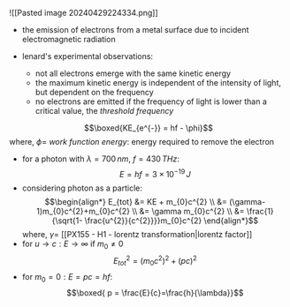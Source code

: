 ![[Pasted image 20240429224334.png]]
- the emission of electrons from a metal surface due to incident electromagnetic radiation

- lenard's experimental observations:
	- not all electrons emerge with the same kinetic energy
	- the maximum kinetic energy is independent of the intensity of light, but dependent on the frequency
	- no electrons are emitted if the frequency of light is lower than a critical value, the *threshold frequency*

$$\boxed{KE_{e^{-}} = hf - \phi}$$
	where, $\phi=$ *work function energy*: energy required to remove the electron

- for a photon with $\lambda=700\,nm$, $f=430\,THz:$ $$E = hf = 3\times10^{-19}\,J$$
- considering photon as a particle: $$\begin{align*}
		E_{tot} &= KE + m_{0}c^{2} \\
		&= (\gamma-1)m_{0}c^{2}+m_{0}c^{2} \\
		&= \gamma m_{0}c^{2} \\
		&= \frac{1}{\sqrt{1- \frac{u^{2}}{c^{2}}}}m_{0}c^{2}
	\end{align*}$$
	where, $\gamma =$ [[PX155 - H1 - lorentz transformation|lorentz factor]]
- for $u\to c: E\to \infty$ if $m_{0}\neq 0$
$$E_{tot}^{2}= (m_{0}c^{2})^{2} + (pc)^{2}$$
- for $m_{0}=0: E=pc=hf:$ $$\boxed{ p = \frac{E}{c}=\frac{h}{\lambda}}$$
